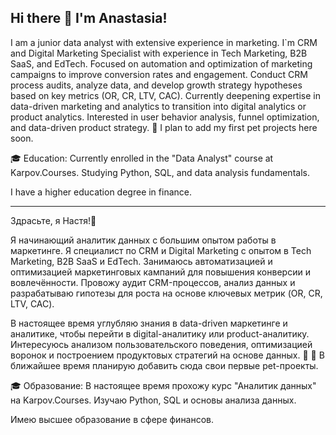 ## Hi there 👋 I'm Anastasia!

I am a junior data analyst with extensive experience in marketing. I`m CRM and Digital Marketing Specialist with experience in Tech Marketing, B2B SaaS, and EdTech. Focused on automation and optimization of marketing campaigns to improve conversion rates and engagement. Conduct CRM process audits, analyze data, and develop growth strategy hypotheses based on key metrics (OR, CR, LTV, CAC).
Currently deepening expertise in data-driven marketing and analytics to transition into digital analytics or product analytics. Interested in user behavior analysis, funnel optimization, and data-driven product strategy. 🚀
I plan to add my first pet projects here soon.

🎓 Education: 
Currently enrolled in the "Data Analyst" course at Karpov.Courses.
Studying Python, SQL, and data analysis fundamentals.

I have a higher education degree in finance.

_____________________________________________________________________________________
Здрасьте, я Настя!👋 

Я начинающий аналитик данных с большим опытом работы в маркетинге. Я специалист по CRM и Digital Marketing с опытом в Tech Marketing, B2B SaaS и EdTech. Занимаюсь автоматизацией и оптимизацией маркетинговых кампаний для повышения конверсии и вовлечённости. Провожу аудит CRM-процессов, анализ данных и разрабатываю гипотезы для роста на основе ключевых метрик (OR, CR, LTV, CAC).

В настоящее время углубляю знания в data-driven маркетинге и аналитике, чтобы перейти в digital-аналитику или product-аналитику. Интересуюсь анализом пользовательского поведения, оптимизацией воронок и построением продуктовых стратегий на основе данных. 🚀
📌 В ближайшее время планирую добавить сюда свои первые pet-проекты.

🎓 Образование: В настоящее время прохожу курс "Аналитик данных" на Karpov.Courses.
Изучаю Python, SQL и основы анализа данных.

Имею высшее образование в сфере финансов. 
